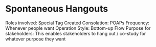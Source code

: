 # Spontaneous Hangouts

Roles involved: Special Tag Created
Consolation: POAPs
Frequency: Whenever people want
Operation Style: Bottom-up Flow
Purpose for stakeholders: This enables stakeholders to hang out / co-study for whatever purpose they want